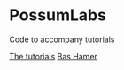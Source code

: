 # PossumLabs
Code to accompany tutorials

[The tutorials](https://www.youtube.com/channel/UCrbUxpfyLe343fmyMfdoIeQ)
[Bas Hamer](https://www.linkedin.com/in/bashamer/)
